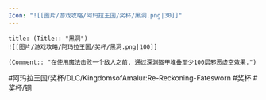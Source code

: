 ```yaml
---
Icon: "![[图片/游戏攻略/阿玛拉王国/奖杯/黑洞.png|30]]"
---
```

```ad-common-bronze-trophy
title: (Title:: "黑洞")
![[图片/游戏攻略/阿玛拉王国/奖杯/黑洞.png|100]]

(Comment:: "在使用魔法击败一个敌人之前, 通过深渊盔甲堆叠至少100层邪恶虚空效果.")
```

#阿玛拉王国/奖杯/DLC/KingdomsofAmalur:Re-Reckoning-Fatesworn #奖杯 #奖杯/铜
